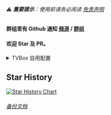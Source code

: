 ###### ⚠️ **重要提示**：使用前请务必阅读 [免责声明](.github/DISCLAIMER.md)

#### 群组里有 Github 通知 [频道](https://t.me/clun_tz) / [群组](https://t.me/clun_top)

#### 欢迎 Star 及 PR。


<details>
<summary>TVBox 自用配置</summary>

| 文件名 | 说明 |
| - | - |
| box.json | 自用 |
| jsm.json | PG |
| api.json | 饭总 |

```自用
https://clun.top/box.json
```

```PG
https://clun.top/jsm.json
```

```饭总
https://clun.top/api.json
```

</details>

## Star History

[![Star History Chart](https://api.star-history.com/svg?repos=cluntop/cluntop.github.io&type=Date)](https://www.star-history.com/#cluntop/cluntop.github.io&Date)

###### [备份文档](.github/test.md)
